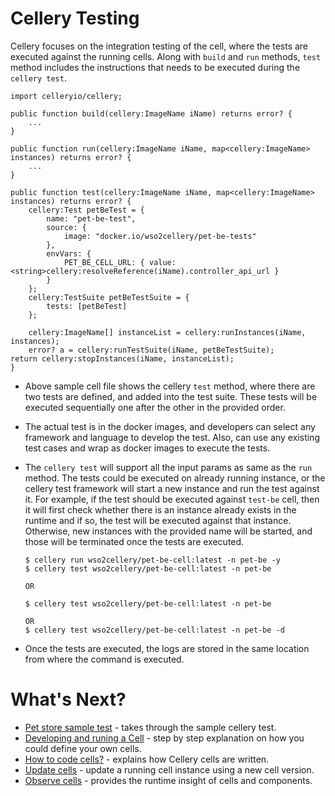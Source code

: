 # Cellery Testing

Cellery focuses on the integration testing of the cell, where the tests are executed against the running cells. Along with `build` and `run` methods,
`test` method includes the instructions that needs to be executed  during the `cellery test`. 

```ballerina
import celleryio/cellery;

public function build(cellery:ImageName iName) returns error? {
    ...
}

public function run(cellery:ImageName iName, map<cellery:ImageName> instances) returns error? {
    ...
}

public function test(cellery:ImageName iName, map<cellery:ImageName> instances) returns error? {
    cellery:Test petBeTest = {
        name: "pet-be-test",
        source: {
            image: "docker.io/wso2cellery/pet-be-tests"
        },
        envVars: {
            PET_BE_CELL_URL: { value: <string>cellery:resolveReference(iName).controller_api_url }
        }
    };
    cellery:TestSuite petBeTestSuite = {
        tests: [petBeTest]
    };

    cellery:ImageName[] instanceList = cellery:runInstances(iName, instances);
    error? a = cellery:runTestSuite(iName, petBeTestSuite);
return cellery:stopInstances(iName, instanceList);
}
```

- Above sample cell file shows the cellery `test` method, where there are two tests are defined, and added into the test suite. 
These tests will be executed sequentially one after the other in the provided order. 

- The actual test is in the docker images, and developers can select any framework and language to develop the test. Also, 
can use any existing test cases and wrap as docker images to execute the tests. 

- The `cellery test` will support all the input params as same as the `run` method. The tests could be executed on already running instance, 
or the cellery test framework will start a new instance and run the test against it. For example, if the test should be executed against `test-be` cell, then it will first check whether
there is an instance already exists in the runtime and if so, the test will be executed against that instance. Otherwise, 
new instances with the provided name will be started, and those will be terminated once the tests are executed. 
    ```
    $ cellery run wso2cellery/pet-be-cell:latest -n pet-be -y
    $ cellery test wso2cellery/pet-be-cell:latest -n pet-be
 
    OR

    $ cellery test wso2cellery/pet-be-cell:latest -n pet-be 

    OR 
    $ cellery test wso2cellery/pet-be-cell:latest -n pet-be -d 
    ```
- Once  the tests are executed, the logs are stored in the same location from where the command is executed. 

# What's Next?
- [Pet store sample test](https://github.com/wso2-cellery/samples/blob/master/docs/pet-store/test-be-cell.md) - takes through the sample cellery test.
- [Developing and runing a Cell](writing-a-cell.md) - step by step explanation on how you could define your own cells.
- [How to code cells?](cellery-syntax.md) - explains how Cellery cells are written.
- [Update cells](cell-update-and-adv-deployment.md) - update a running cell instance using a new cell version.
- [Observe cells](cellery-observability.md) - provides the runtime insight of cells and components.
